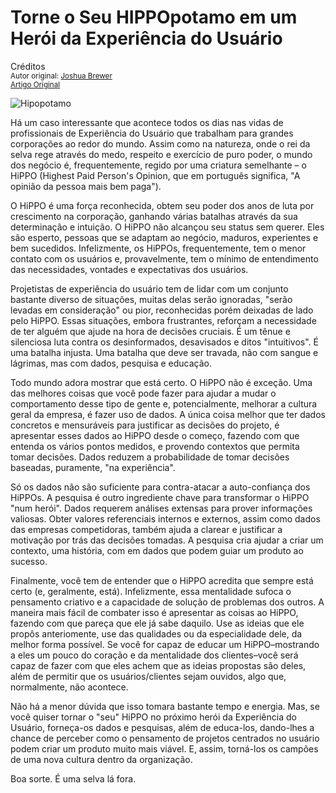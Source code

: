 Torne o Seu HIPPOpotamo em um Herói da Experiência do Usuário
=============================================================
Créditos<br/>
<small>Autor original: [Joshua Brewer](http://52weeksofux.com/)<br/>[Artigo Original](http://52weeksofux.com/post/800724037/turn-your-hippo-into-a-ux-hero)</small>

![Hipopotamo](http://media.tumblr.com/tumblr_l5ezku7ETW1qz7ace.jpg "Hipopotamo")

Há um caso interessante que acontece todos os dias nas vidas de profissionais de Experiência do Usuário que trabalham para grandes corporações ao redor do mundo. Assim como na natureza, onde o rei da selva rege através do medo, respeito e exercício de puro poder, o mundo dos negócio é, frequentemente, regido por uma criatura semelhante &ndash; o HiPPO (Highest Paid Person's Opinion, que em português significa, "A opinião da pessoa mais bem paga").

O HiPPO é uma força reconhecida, obtem seu poder dos anos de luta por crescimento na corporação, ganhando várias batalhas através da sua determinação e intuição. O HiPPO não alcançou seu status sem querer. Eles são esperto, pessoas que se adaptam ao negócio, maduros, experientes e bem sucedidos. Infelizmente, os HiPPOs, frequentemente, tem o menor contato com os usuários e, provavelmente, tem o mínimo de entendimento das necessidades, vontades e expectativas dos usuários.

Projetistas de experiência do usuário tem de lidar com um conjunto bastante diverso de situações, muitas delas serão ignoradas, "serão levadas em consideração" ou pior, reconhecidas porém deixadas de lado pelo HiPPO. Essas situações, embora frustrantes, reforçam a necessidade de ter alguém que ajude na hora de decisões cruciais. É um tênue e silenciosa luta contra os desinformados, desavisados e ditos "intuitivos". É uma batalha injusta. Uma batalha que deve ser travada, não com sangue e lágrimas, mas com dados, pesquisa e educação.

Todo mundo adora mostrar que está certo. O HiPPO não é exceção. Uma das melhores coisas que você pode fazer para ajudar a mudar o comportamento desse tipo de gente e, potencialmente, melhorar a cultura geral da empresa, é fazer uso de dados. A única coisa melhor que ter dados concretos e mensuráveis para justificar as decisões do projeto, é apresentar esses dados ao HiPPO desde o começo, fazendo com que entenda os vários pontos medidos, e provendo contextos que permita tomar decisões. Dados reduzem a probabilidade de tomar decisões baseadas, puramente, "na experiência".

Só os dados não são suficiente para contra-atacar a auto-confiança dos HiPPOs. A pesquisa é outro ingrediente chave para transformar o HiPPO "num herói". Dados requerem análises extensas para prover informações valiosas. Obter valores referenciais internos e externos, assim como dados das empresas competidoras, também ajuda a clarear e justificar a motivação por trás das decisões tomadas. A pesquisa cria ajudar a criar um contexto, uma história, com em dados que podem guiar um produto ao sucesso.

Finalmente, você tem de entender que o HiPPO acredita que sempre está certo (e, geralmente, está). Infelizmente, essa mentalidade sufoca o pensamento criativo e a capacidade de solução de problemas dos outros. A maneira mais fácil de combater isso é apresentar as coisas ao HiPPO, fazendo com que pareça que ele já sabe daquilo. Use as ideias que ele propôs anteriomente, use das qualidades ou da especialidade dele, da melhor forma possível. Se você for capaz de educar um HiPPO&ndash;mostrando a eles um pouco do coração e da mentalidade dos clientes&ndash;você será capaz de fazer com que eles achem que as ideias propostas são deles, além de permitir que os usuários/clientes sejam ouvidos, algo que, normalmente, não acontece.

Não há a menor dúvida que isso tomara bastante tempo e energia. Mas, se você quiser tornar o "seu" HiPPO no próximo herói da Experiência do Usuário, forneça-os dados e pesquisas, além de educa-los, dando-lhes a chance de perceber como o pensamento de projetos centrados no usuário podem criar um produto muito mais viável. E, assim, torná-los os campões de uma nova cultura dentro da organização.

Boa sorte. É uma selva lá fora.
